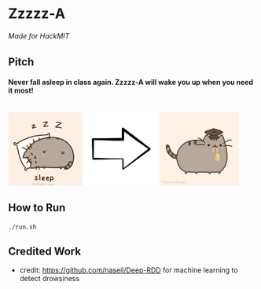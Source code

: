 # Zzzzz-A
###### Made for HackMIT

## Pitch
#### Never fall asleep in class again. Zzzzz-A will wake you up when you need it most!

<br>
<img src="pusheen-sleep.gif" height="150"></img>
<img src="arrow.png" height="150"></img>
<img src="pusheen-school.jpg" height="150"></img>

## How to Run

`./run.sh`

## Credited Work
- credit: https://github.com/naseil/Deep-RDD
for machine learning to detect drowsiness
